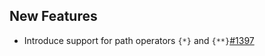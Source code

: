 ## New Features

- Introduce support for path operators `{*}` and `{**}`[#1397](https://github.com/kyma-project/api-gateway/issues/1397)
